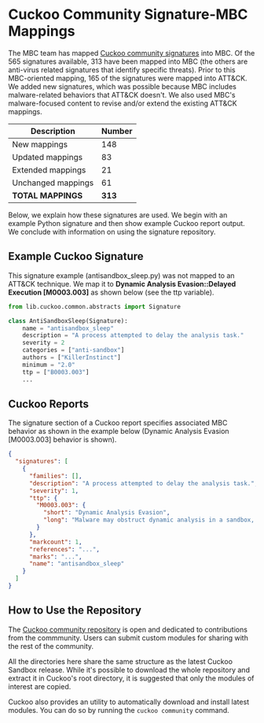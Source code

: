 # <a name="mbc"></a>Cuckoo Community Signature-MBC Mappings #

The MBC team has mapped [Cuckoo community signatures](https://github.com/cuckoosandbox/community) into MBC. Of the 565 signatures available, 313 have been mapped into MBC (the others are anti-virus related signatures that identify specific threats). Prior to this MBC-oriented mapping, 165 of the signatures were mapped into ATT&CK. We added new signatures, which was possible because MBC includes malware-related behaviors that ATT&CK doesn't. We also used MBC's malware-focused content to revise and/or extend the existing ATT&CK mappings.

|Description|Number|
|-----------|------|
|New mappings|148|
|Updated mappings|83|
|Extended mappings|21|
|Unchanged mappings|61|
|**TOTAL MAPPINGS**|**313**|

Below, we explain how these signatures are used. We begin with an example Python signature and then show example Cuckoo report output. We conclude with information on using the signature repository.

Example Cuckoo Signature
------------------------

This signature example (antisandbox_sleep.py) was not mapped to an ATT&CK technique. We map it to **Dynamic Analysis Evasion::Delayed Execution [M0003.003]** as shown below (see the ttp variable).

```python
from lib.cuckoo.common.abstracts import Signature

class AntiSandboxSleep(Signature):
    name = "antisandbox_sleep"
    description = "A process attempted to delay the analysis task."
    severity = 2
    categories = ["anti-sandbox"]
    authors = ["KillerInstinct"]
    minimum = "2.0"
    ttp = ["B0003.003"]
    ...
```

Cuckoo Reports
--------------

The signature section of a Cuckoo report specifies associated MBC behavior as shown in the example below (Dynamic Analysis Evasion [M0003.003] behavior is shown).

```json
{
  "signatures": [
    {
      "families": [],
      "description": "A process attempted to delay the analysis task.",
      "severity": 1,
      "ttp": {
        "M0003.003": {
          "short": "Dynamic Analysis Evasion",
          "long": "Malware may obstruct dynamic analysis in a sandbox, emulator, or virtual <snip>"
        }
      },
      "markcount": 1,
      "references": "...",
      "marks": "...",
      "name": "antisandbox_sleep"
    }
  ]
}
```

How to Use the Repository
-------------------------

The [Cuckoo community repository](https://github.com/cuckoosandbox/community) is open and dedicated to contributions from the commmunity.
Users can submit custom modules for sharing with the rest of the community.

All the directories here share the same structure as the
latest Cuckoo Sandbox release. While it's possible to download the whole
repository and extract it in Cuckoo's root directory, it is suggested that only the modules of interest are copied.

Cuckoo also provides an utility to automatically download and install
latest modules. You can do so by running the `cuckoo community` command.
